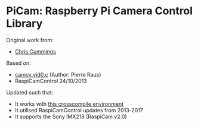 # PiCam: Raspberry Pi Camera Control Library

Original work from:
- [Chris Cummings](https://thinkrpi.wordpress.com/2013/05/22/opencvpi-cam-step-6-video/) 

Based on:
- [camcv_vid0.c](http://raufast.org/download/camcv_vid0.c) (Author: Pierre Raus)
- RaspiCamControl 24/10/2013

Updated such that:
- It works with [this crosscompile environment](https://github.com/HesselM/rpicross_notes)
- It utilised RaspiCamControl updates from 2013-2017
- It supports the Sony IMX218 (RaspiCam v2.0) 

